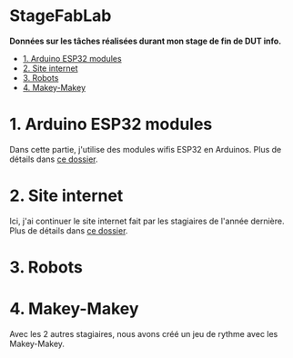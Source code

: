 # StageFabLab <!-- omit in toc -->

**Données sur les tâches réalisées durant mon stage de fin de DUT info.**
 
- [1. Arduino ESP32 modules](#1-arduino-esp32-modules)
- [2. Site internet](#2-site-internet)
- [3. Robots](#3-robots)
- [4. Makey-Makey](#4-makey-makey)

 # 1. Arduino ESP32 modules
 Dans cette partie, j'utilise des modules wifis ESP32 en Arduinos. Plus de détails dans [ce
 dossier](https://github.com/MoOaAaa/StageFabLab/tree/main/ESP32-Cam).
 
 # 2. Site internet
 Ici, j'ai continuer le site internet fait par les stagiaires de l'année dernière. Plus de détails dans [ce dossier](https://github.com/MoOaAaa/StageFabLab/tree/main/Website).

 # 3. Robots

 # 4. Makey-Makey
 Avec les 2 autres stagiaires, nous avons créé un jeu de rythme avec les Makey-Makey. 



